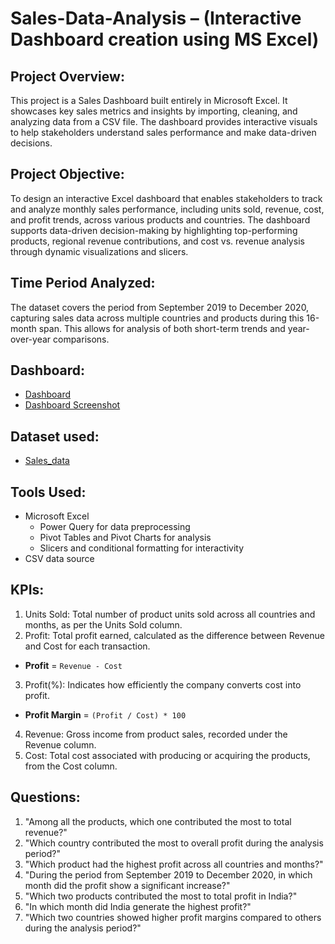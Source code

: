 # Sales-Data-Analysis – (Interactive Dashboard creation using MS Excel)

## Project Overview: 
This project is a Sales Dashboard built entirely in Microsoft Excel. It showcases key sales metrics and insights by importing, cleaning, and analyzing data from a CSV file. The dashboard provides interactive visuals to help stakeholders understand sales performance and make data-driven decisions.

## Project Objective: 
To design an interactive Excel dashboard that enables stakeholders to track and analyze monthly sales performance, including units sold, revenue, cost, and profit trends, across various products and countries. The dashboard supports data-driven decision-making by highlighting top-performing products, regional revenue contributions, and cost vs. revenue analysis through dynamic visualizations and slicers.

## Time Period Analyzed: 
The dataset covers the period from September 2019 to December 2020, capturing sales data across multiple countries and products during this 16-month span. This allows for analysis of both short-term trends and year-over-year comparisons.

## Dashboard: 
- <a href="https://github.com/priya-lathiya/Sales-Dashboard/blob/main/Sales_data.csv">Dashboard</a>
- <a href="https://github.com/priya-lathiya/Sales-Dashboard/blob/main/Dashboard.png">Dashboard Screenshot</a>

## Dataset used: 
- <a href="https://github.com/priya-lathiya/Sales-Dashboard/blob/main/Sales_data.csv">Sales_data</a>

## Tools Used: 
- Microsoft Excel
  - Power Query for data preprocessing
  - Pivot Tables and Pivot Charts for analysis
  - Slicers and conditional formatting for interactivity
- CSV data source

## KPIs:
1.	Units Sold: Total number of product units sold across all countries and months, as per the Units Sold column.
2.	Profit: Total profit earned, calculated as the difference between Revenue and Cost for each transaction.
- **Profit** = `Revenue - Cost`  
3.	Profit(%): Indicates how efficiently the company converts cost into profit.
- **Profit Margin** = `(Profit / Cost) * 100`
4.	Revenue: Gross income from product sales, recorded under the Revenue column.
5.	Cost: Total cost associated with producing or acquiring the products, from the Cost column.

## Questions:
1.	"Among all the products, which one contributed the most to total revenue?"
2.	"Which country contributed the most to overall profit during the analysis period?"
3.	"Which product had the highest profit across all countries and months?"
4.	"During the period from September 2019 to December 2020, in which month did the profit show a significant increase?"
5.	"Which two products contributed the most to total profit in India?"
6.	"In which month did India generate the highest profit?"
7.	"Which two countries showed higher profit margins compared to others during the analysis period?"


